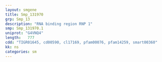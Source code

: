 ```yaml
---
layout: smgene
title: Smp_131970
grp: Smp_13
description: "RNA binding region RNP 1"
smp: Smp_131970.1
uniprot: "G4VNQ4"
length:   777
cdd: "TIGR01645, cd00590, cl17169, pfam00076, pfam14259, smart00360"
kk: ns
categories: sm
---
```

